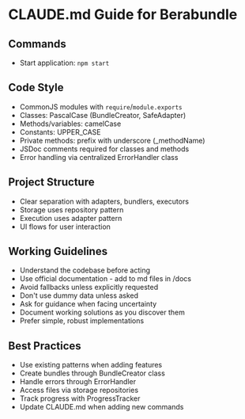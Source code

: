 # CLAUDE.md Guide for Berabundle

## Commands
- Start application: `npm start`

## Code Style
- CommonJS modules with `require`/`module.exports`
- Classes: PascalCase (BundleCreator, SafeAdapter)
- Methods/variables: camelCase
- Constants: UPPER_CASE
- Private methods: prefix with underscore (_methodName)
- JSDoc comments required for classes and methods
- Error handling via centralized ErrorHandler class

## Project Structure
- Clear separation with adapters, bundlers, executors
- Storage uses repository pattern
- Execution uses adapter pattern
- UI flows for user interaction

## Working Guidelines
- Understand the codebase before acting
- Use official documentation - add to md files in /docs
- Avoid fallbacks unless explicitly requested
- Don't use dummy data unless asked
- Ask for guidance when facing uncertainty
- Document working solutions as you discover them
- Prefer simple, robust implementations

## Best Practices
- Use existing patterns when adding features
- Create bundles through BundleCreator class
- Handle errors through ErrorHandler
- Access files via storage repositories
- Track progress with ProgressTracker
- Update CLAUDE.md when adding new commands